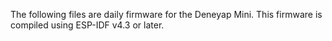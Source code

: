 The following files are daily firmware for the Deneyap Mini. This firmware is compiled using ESP-IDF v4.3 or later.
